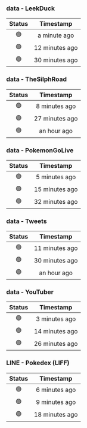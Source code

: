 ### data - LeekDuck
| Status | Timestamp |
|:------:|:---------:|
| 🟢 | a minute ago |
| 🟢 | 12 minutes ago |
| 🟢 | 30 minutes ago |

### data - TheSilphRoad
| Status | Timestamp |
|:------:|:---------:|
| 🟢 | 8 minutes ago |
| 🟢 | 27 minutes ago |
| 🟢 | an hour ago |

### data - PokemonGoLive
| Status | Timestamp |
|:------:|:---------:|
| 🟢 | 5 minutes ago |
| 🟢 | 15 minutes ago |
| 🟢 | 32 minutes ago |

### data - Tweets
| Status | Timestamp |
|:------:|:---------:|
| 🟢 | 11 minutes ago |
| 🟢 | 30 minutes ago |
| 🟢 | an hour ago |

### data - YouTuber
| Status | Timestamp |
|:------:|:---------:|
| 🟢 | 3 minutes ago |
| 🟢 | 14 minutes ago |
| 🟢 | 26 minutes ago |

### LINE - Pokedex (LIFF)
| Status | Timestamp |
|:------:|:---------:|
| 🟢 | 6 minutes ago |
| 🟢 | 9 minutes ago |
| 🟢 | 18 minutes ago |

